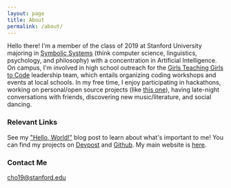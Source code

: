 ```yaml
---
layout: page
title: About
permalink: /about/
---
```


Hello there! I'm a member of the class of 2019 at Stanford University majoring in [Symbolic Systems](https://symsys.stanford.edu/ssp_description) (think computer science, linguistics, psychology, and philosophy) with a concentration in Artificial Intelligence. On campus, I'm involved in high school outreach for the [Girls Teaching Girls to Code](http://www.girlsteachinggirlstocode.org) leadership team, which entails organizing coding workshops and events at local schools. In my free time, I enjoy participating in hackathons, working on personal/open source projects (like [this one](https://github.com/publiclab/plots2)), having late-night conversations with friends, discovering new music/literature, and social dancing.

### Relevant Links

See my ["Hello, World!"](http://carolineho.me/blog/Hello-World/) blog post to learn about what's important to me!  You can find my projects on [Devpost](http://devpost.com/cho19) and [Github](https://github.com/carolineh101).  My main website is [here](http://carolineho.me).

### Contact Me

[cho19@stanford.edu](mailto:cho19@stanford.edu)
